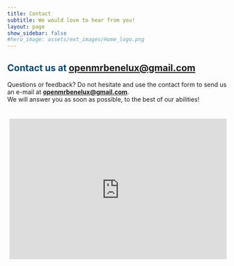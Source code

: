 ```yaml
--- 
title: Contact
subtitle: We would love to hear from you!
layout: page
show_sidebar: false
#hero_image: assets/ext_images/Home_logo.png
---
```


## <span style="color:#004777"> Contact us at openmrbenelux@gmail.com </span>

<span> Questions or feedback? Do not hesitate and use the contact form to send us an e-mail at **openmrbenelux@gmail.com**. <br>
We will answer you as soon as possible, to the best of our abilities! </span>

<style>
    .contact-form {
        position: relative;
        padding-bottom: 65%; // This is the aspect ratio
        height: 0;
        overflow: hidden;
    }
    .contact-form iframe {
        position: absolute;
        top: 5px;
        left: 5px;
        width: 100% !important;
        height: 100% !important;
    }
</style>
                                                                                                                        

<br>
<div class="contact-form"> 
<div align="center">
<iframe src="https://docs.google.com/forms/d/e/1FAIpQLSeaHibka3G_TOfziaCjVk6xfv0rUXD80DgJ9aJAxn_YiF78mA/viewform?embedded=true" width="1280" height="1280" frameborder="0" marginheight="0" marginwidth="0">Laden…</iframe>
</div>
</div>
